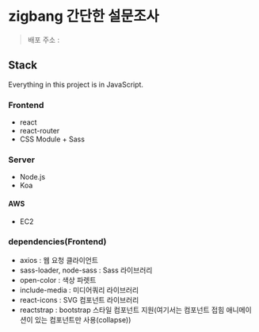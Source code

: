# zigbang 간단한 설문조사

> 배포 주소 :

## Stack

Everything in this project is in JavaScript.

### Frontend

- react
- react-router
- CSS Module + Sass

### Server

- Node.js
- Koa

#### AWS

- EC2

### dependencies(Frontend)

- axios : 웹 요청 클라이언트
- sass-loader, node-sass : Sass 라이브러리
- open-color : 색상 파렛트
- include-media : 미디어쿼리 라이브러리
- react-icons : SVG 컴포넌트 라이브러리
- reactstrap : bootstrap 스타일 컴포넌트 지원(여기서는 컴포넌트 접힘 애니메이션이 있는 컴포넌트만 사용(collapse))
